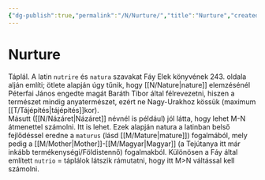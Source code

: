 ```yaml
---
{"dg-publish":true,"permalink":"/N/Nurture/","title":"Nurture","created":"2023-10-20T01:24","updated":"2024-10-25T23:37"}
---
```



# Nurture

Táplál. A latin `nutrire` és `natura` szavakat Fáy Elek könyvének 243. oldala alján említi; ötlete alapján úgy tűnik, hogy [[N/Nature\|nature]] elemzésénél Péterfai János engedte magát Baráth Tibor által félrevezetni, hiszen a természet mindig anyatermészet, ezért ne Nagy-Urakhoz kössük (maximum [[T/Tájépítés\|tájépítés]]kor).  
Másutt ([[N/Názáret\|Názáret]] névnél is például) jól látta, hogy lehet M-N átmenettel számolni. Itt is lehet. Ezek alapján natura a latinban belső fejlődéssel eredne a `maturus` (lásd [[M/Mature\|mature]]) fogalmából, mely pedig a [[M/Mother\|Mother]]-[[M/Magyar\|Magyar]] (a Tejútanya itt már inkább termékenységi/Földistennő) fogalmakból. Különösen a Fáy által említett `nutrio` = táplálok látszik rámutatni, hogy itt M>N váltással kell számolni.  